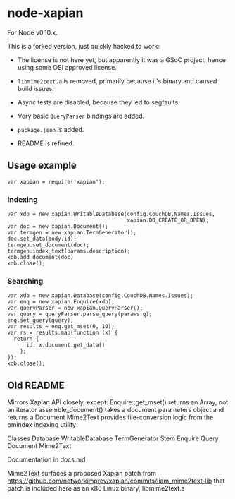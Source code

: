 # node-xapian

For Node v0.10.x.

This is a forked version, just quickly hacked to work:

- The license is not here yet, but apparently it was a GSoC project,
  hence using some OSI approved license.

- `libmime2text.a` is removed, primarily because it's binary and
  caused build issues.

- Async tests are disabled, because they led to segfaults.

- Very basic `QueryParser` bindings are added.

- `package.json` is added.

- README is refined.


## Usage example

```
var xapian = require('xapian');
```

### Indexing

```
var xdb = new xapian.WritableDatabase(config.CouchDB.Names.Issues,
                                      xapian.DB_CREATE_OR_OPEN);
var doc = new xapian.Document();
var termgen = new xapian.TermGenerator();
doc.set_data(body.id);
termgen.set_document(doc);
termgen.index_text(params.description);
xdb.add_document(doc)
xdb.close();
```

### Searching

```
var xdb = new xapian.Database(config.CouchDB.Names.Issues);
var enq = new xapian.Enquire(xdb);
var queryParser = new xapian.QueryParser();
var query = queryParser.parse_query(params.q);
enq.set_query(query);
var results = enq.get_mset(0, 10);
var rs = results.map(function (x) {
  return {
      id: x.document.get_data()
    };
});
xdb.close();
```


## Old README

Mirrors Xapian API closely, except:
  Enquire::get_mset() returns an Array, not an iterator
  assemble_document() takes a document parameters object and returns a Document
  Mime2Text provides file-conversion logic from the omindex indexing utility

Classes
  Database
  WritableDatabase
  TermGenerator
  Stem
  Enquire
  Query
  Document
  Mime2Text
  
Documentation in docs.md

Mime2Text surfaces a proposed Xapian patch from
  https://github.com/networkimprov/xapian/commits/liam_mime2text-lib
  that patch is included here as an x86 Linux binary, libmime2text.a
